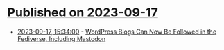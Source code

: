 # [Published on 2023-09-17](index.md)

* [2023-09-17, 15:34:00](https://tech.slashdot.org/story/23/09/16/2226218/wordpress-blogs-can-now-be-followed-in-the-fediverse-including-mastodon?utm_source=rss1.0mainlinkanon&utm_medium=feed) - [WordPress Blogs Can Now Be Followed in the Fediverse, Including Mastodon](https://tech.slashdot.org/story/23/09/16/2226218/wordpress-blogs-can-now-be-followed-in-the-fediverse-including-mastodon?utm_source=rss1.0mainlinkanon&utm_medium=feed)
